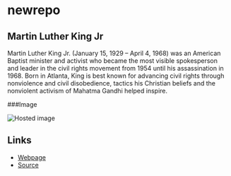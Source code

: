 # newrepo

## Martin Luther King Jr

Martin Luther King Jr. (January 15, 1929 – April 4, 1968) was an American Baptist minister and activist who became the most visible spokesperson and leader in the civil rights movement from 1954 until his assassination in 1968. Born in Atlanta, King is best known for advancing civil rights through nonviolence and civil disobedience, tactics his Christian beliefs and the nonviolent activism of Mahatma Gandhi helped inspire.

###Image

![Hosted image](https://en.wikipedia.org/wiki/Martin_Luther_King_Jr.#/media/File:Martin_Luther_King,_Jr..jpg "Martin Luther King")

## Links

- [Webpage](https://en.wikipedia.org/wiki/Civil_rights_movement "Civil rights movement")
- [Source](https://en.wikipedia.org/wiki/Martin_Luther_King_Jr. "Martin Luther King Jr.")
